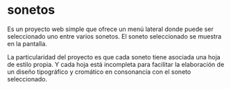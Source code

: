 # sonetos

Es un proyecto web simple que ofrece un menú lateral donde puede ser seleccionado uno entre varios sonetos. El soneto seleccionado se muestra en la pantalla.

La particularidad del proyecto es que cada soneto tiene asociada una hoja de estilo propia. Y cada hoja está incompleta para facilitar la elaboración de un diseño tipográfico y cromático en consonancia con el soneto seleccionado.


